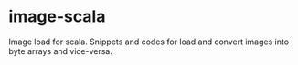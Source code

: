 # image-scala
Image load for scala. 
 Snippets and codes for load and convert images into byte arrays and vice-versa. 
